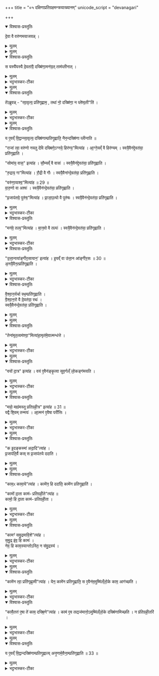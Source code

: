 +++
title = "०५ दक्षिणाप्रतिग्रहमन्त्रव्याख्यानम्"
unicode_script = "devanagari"

+++
<div class="js_include" url="/vedAH_yajuH/taittirIyam/sArasvata-vibhAgaH/brAhmaNam/sarva-prastutiH/2/2_hotR-brAhmaNAdi/05_daxiNApratigrahamantravyAkhyAnam"  newLevelForH1="1" includeTitle="true">

<details open><summary>विश्वास-प्रस्तुतिः</summary>

दे॒वा वै वरु॑णमयाजयन्न् ।
</details>

<details><summary>मूलम्</summary>

दे॒वा वै वरु॑णमयाजयन्न् ।
</details>


<details><summary>मूलम्</summary>

स यस्यै॑यस्यै दे॒वता॑यै॒ दख्षि॑णा॒मन॑यत् ।
ताम॑व्लीनात् ।
</details>

<details open><summary>विश्वास-प्रस्तुतिः</summary>

स यस्यै॑यस्यै दे॒वता॑यै॒ दख्षि॑णा॒मन॑य॒त् ताम॑व्लीनात् ।
</details>

<details><summary>मूलम्</summary>

स यस्यै॑यस्यै दे॒वता॑यै॒ दख्षि॑णा॒मन॑य॒त् ताम॑व्लीनात् ।
</details>

<details><summary>भट्टभास्कर-टीका</summary>

1 देवा वा इत्यादि ॥ पूर्वं देवा ऋत्विजो भूत्वा वरुणमयाजयन् । वरुणो यस्य देवतायै आर्त्विज्यं कृतवत्यै दक्षिणामनयत् दत्तवान्, तां देवतां या दक्षिणा प्रतिगृहिता सा अव्लीनात् विशीर्णामकरोत् 'व्ली विशरणे' ।
</details>


<details><summary>मूलम्</summary>

ते॑ऽब्रुवन्न् ।
व्या॒वृत्य॒ प्रति॑गृह्णाम ।
तथा॑ नो॒ दख्षि॑णा॒ न व्ले॑ष्य॒तीति॑ ।
</details>

<details open><summary>विश्वास-प्रस्तुतिः</summary>

ते॑ऽब्रुवन्न् - "व्या॒वृत्य॒ प्रति॑गृह्णाम॒ , तथा॑ नो॒ दख्षि॑णा॒ न व्ले॑ष्य॒ती"ति॑ ।
</details>

<details><summary>मूलम्</summary>

ते॑ऽब्रुवन्न् - "व्या॒वृत्य॒ प्रति॑गृह्णाम॒ , तथा॑ नो॒ दख्षि॑णा॒ न व्ले॑ष्य॒ती"ति॑ ।
</details>

<details><summary>भट्टभास्कर-टीका</summary>

अथ ते देवा अब्रुवन् । व्यावृत्य व्यवधाय मध्ये कृत्वा प्रत्यगृह्णन् ।
</details>


<details><summary>मूलम्</summary>

य ए॒वव्ँ वि॒द्वान्व्या॒वृत्य॒ दख्षि॑णाम्प्रतिगृ॒ह्णाति॑ ।
नैन॒न्दख्षि॑णा व्लीनाति ॥28 ॥  
राजा॑ त्वा॒ वरु॑णो नयतु देवि दख्षिणे॒ऽग्नये॒ हिर॑ण्य॒मित्या॑ह ।
आ॒ग्ने॒यव्ँ वै हिर॑ण्यम् ।
स्वयै॒वैन॑द्दे॒वत॑या॒ प्रति॑गृह्णाति ।
सोमा॑य॒ वास॒ इत्या॑ह ।
सौ॒म्यव्ँ वै वासः॑ ।
स्वयै॒वैन॑द्दे॒वत॑या॒ प्रति॑गृह्णाति ।
रु॒द्राय॒ गामित्या॑ह ।
रौ॒द्री वै गौः ।
स्वयै॒वैना॑न्दे॒वत॑या॒ प्रति॑गृह्णाति ।
वरु॑णा॒याश्व॒मित्या॑ह ॥ 29 ॥  
वा॒रु॒णो वा अश्वः॑ ।
स्वयै॒वैन॑न्दे॒वत॑या॒ प्रति॑गृह्णाति ।
प्र॒जाप॑तये॒ पुरु॑ष॒मित्या॑ह ।
प्रा॒जा॒प॒त्यो वै पुरु॑षः ।
स्वयै॒वैन॑न्दे॒वत॑या॒ प्रति॑गृह्णाति ।
</details>

<details open><summary>विश्वास-प्रस्तुतिः</summary>

य ए॒वव्ँ वि॒द्वान्व्या॒वृत्य॒ दख्षि॑णाम्प्रतिगृ॒ह्णाति॒ नैन॒न्दख्षि॑णा व्लीनाति ॥

"राजा॑ त्वा॒ वरु॑णो नयतु देवि दख्षिणे॒ऽग्नये॒ हिर॑ण्य॒"मित्या॑ह ।
आ॒ग्ने॒यव्ँ वै हिर॑ण्यम् ।
स्वयै॒वैन॑द्दे॒वत॑या॒ प्रति॑गृह्णाति ।

"सोमा॑य॒ वास॒" इत्या॑ह ।
सौ॒म्यव्ँ वै वासः॑ ।
स्वयै॒वैन॑द्दे॒वत॑या॒ प्रति॑गृह्णाति ।

"रु॒द्राय॒ गा"मित्या॑ह ।
रौ॒द्री वै गौः ।
स्वयै॒वैना॑न्दे॒वत॑या॒ प्रति॑गृह्णाति ।

"वरु॑णा॒याश्व॒"मित्या॑ह ॥ 29 ॥  
वा॒रु॒णो वा अश्वः॑ ।
स्वयै॒वैन॑न्दे॒वत॑या॒ प्रति॑गृह्णाति ।

"प्र॒जाप॑तये॒ पुरु॑ष॒"मित्या॑ह ।
प्रा॒जा॒प॒त्यो वै पुरु॑षः ।
स्वयै॒वैन॑न्दे॒वत॑या॒ प्रति॑गृह्णाति ।
</details>

<details><summary>मूलम्</summary>

य ए॒वव्ँ वि॒द्वान्व्या॒वृत्य॒ दख्षि॑णाम्प्रतिगृ॒ह्णाति॒ नैन॒न्दख्षि॑णा व्लीनाति ॥

"राजा॑ त्वा॒ वरु॑णो नयतु देवि दख्षिणे॒ऽग्नये॒ हिर॑ण्य॒"मित्या॑ह ।
आ॒ग्ने॒यव्ँ वै हिर॑ण्यम् ।
स्वयै॒वैन॑द्दे॒वत॑या॒ प्रति॑गृह्णाति ।

"सोमा॑य॒ वास॒" इत्या॑ह ।
सौ॒म्यव्ँ वै वासः॑ ।
स्वयै॒वैन॑द्दे॒वत॑या॒ प्रति॑गृह्णाति ।

"रु॒द्राय॒ गा"मित्या॑ह ।
रौ॒द्री वै गौः ।
स्वयै॒वैना॑न्दे॒वत॑या॒ प्रति॑गृह्णाति ।

"वरु॑णा॒याश्व॒"मित्या॑ह ॥ 29 ॥  
वा॒रु॒णो वा अश्वः॑ ।
स्वयै॒वैन॑न्दे॒वत॑या॒ प्रति॑गृह्णाति ।

"प्र॒जाप॑तये॒ पुरु॑ष॒"मित्या॑ह ।
प्रा॒जा॒प॒त्यो वै पुरु॑षः ।
स्वयै॒वैन॑न्दे॒वत॑या॒ प्रति॑गृह्णाति ।
</details>

<details><summary>भट्टभास्कर-टीका</summary>

स्वयैव देवतया एनत् प्रतिगृह्णाति प्रतिग्राहयति, न स्वयं गृह्णातीत्यर्थो लक्ष्यते । यद्वा - भावप्रधानो निर्देशः । तत्तद्द्रव्यं देवताभावेन प्रतिगृह्णाति नात्मना ।
गतमन्यत् ।
</details>

<details open><summary>विश्वास-प्रस्तुतिः</summary>

"मन॑वे॒ तल्प॒"मित्या॑ह ।
मा॒न॒वो वै तल्पः॑ ।
स्वयै॒वैन॑न्दे॒वत॑या॒ प्रति॑गृह्णाति ।
</details>

<details><summary>मूलम्</summary>

"मन॑वे॒ तल्प॒"मित्या॑ह ।
मा॒न॒वो वै तल्पः॑ ।
स्वयै॒वैन॑न्दे॒वत॑या॒ प्रति॑गृह्णाति ।
</details>

<details><summary>भट्टभास्कर-टीका</summary>

तल्पं शयनम् ।
</details>

<details open><summary>विश्वास-प्रस्तुतिः</summary>

"उ॒त्ता॒नाया॑ङ्गीर॒सायान॒' इत्या॑ह ।
इ॒यव्ँ वा उ॑त्ता॒न आ॑ङ्गीर॒सः ॥ 30 ॥  
अ॒नयै॒वैन॒त्प्रति॑गृह्णाति ।
</details>

<details><summary>मूलम्</summary>

"उ॒त्ता॒नाया॑ङ्गीर॒सायान॒' इत्या॑ह ।
इ॒यव्ँ वा उ॑त्ता॒न आ॑ङ्गीर॒सः ॥ 30 ॥  
अ॒नयै॒वैन॒त्प्रति॑गृह्णाति ।
</details>

<details><summary>भट्टभास्कर-टीका</summary>

इयं पृथिवी ।   
उत्तान आङ्गीरसः । तस्मादनयैव एनत् अनः प्रतिगृह्णाति ॥
</details>

<details open><summary>विश्वास-प्रस्तुतिः</summary>

वै॒श्वा॒न॒र्यर्चा रथ॒म्प्रति॑गृह्णाति ।  
वै॒श्वा॒न॒रो वै दे॒वत॑या॒ रथः॑ ।  
स्वयै॒वैन॑न्दे॒वत॑या॒ प्रति॑गृह्णाति ।  
</details>

<details><summary>मूलम्</summary>

वै॒श्वा॒न॒र्यर्चा रथ॒म्प्रति॑गृह्णाति ।  
वै॒श्वा॒न॒रो वै दे॒वत॑या॒ रथः॑ ।  
स्वयै॒वैन॑न्दे॒वत॑या॒ प्रति॑गृह्णाति ।  
</details>


<details><summary>मूलम्</summary>

तेना॑मृत॒त्वम॑श्या॒मित्या॑ह ।
अ॒मृत॑मे॒वात्मन्ध॑त्ते ।
</details>

<details open><summary>विश्वास-प्रस्तुतिः</summary>

"तेना॑मृत॒त्वम॑श्या॒"मित्या॑हा॒मृत॑मे॒वात्मन्ध॑त्ते ।
</details>

<details><summary>मूलम्</summary>

"तेना॑मृत॒त्वम॑श्या॒"मित्या॑हा॒मृत॑मे॒वात्मन्ध॑त्ते ।
</details>

<details><summary>भट्टभास्कर-टीका</summary>

2 वैश्वानर्येति ॥ 'वैश्वानरः प्रत्नथा' इत्यनया । प्रकृतेन सावित्रेण कृताविदमिति केचित् । यदि प्रकृतोरथोऽस्ति न तत्रानया इत्यन्ये ।
</details>


<details><summary>मूलम्</summary>

वयो॑ दा॒त्र इत्या॑ह ।
वय॑ ए॒वैन॑ङ्कृ॒त्वा ।
सु॒व॒र्गल्ँ लो॒कङ्ग॑मयति ।
</details>

<details open><summary>विश्वास-प्रस्तुतिः</summary>

"वयो॑ दा॒त्र" इत्या॑ह ।
वय॑ ए॒वैन॑ङ्कृ॒त्वा सुव॒र्गल्ँ लो॒कङ्ग॑मयति ।
</details>

<details><summary>मूलम्</summary>

"वयो॑ दा॒त्र" इत्या॑ह ।
वय॑ ए॒वैन॑ङ्कृ॒त्वा सुव॒र्गल्ँ लो॒कङ्ग॑मयति ।
</details>

<details><summary>भट्टभास्कर-टीका</summary>

वयो दात्र इति । दातुस्स्वर्गगमनाय वयः पक्षी भवत्वियं दक्षिणेति । तस्माद्वय एवात्मानं कृत्वा एनं दातारं स्वर्गं गमयति । यद्वा - शीघ्रतया वयस्त्वं पक्षित्वं ममास्तु । तस्माच्छीघ्रगामिनमेनं पक्षी कृत्वा पक्षिवच्छीघ्रं वा कृत्वा स्वर्गं प्रापयति । यद्वा - वयः आयुः दीर्घमस्तु, तस्माद्वयस्विनमेनं कृत्वा जीवयित्वा पश्चात्स्वर्गं प्रापयति ।
</details>


<details><summary>मूलम्</summary>

मयो॒ मह्य॑मस्तु प्रतिग्रही॒त्र इत्या॑ह ॥ 31 ॥  
यद्वै शि॒वम् ।
तन्मयः॑ ।
आ॒त्मन॑ ए॒वैषा परी॑त्तिः ।
</details>

<details open><summary>विश्वास-प्रस्तुतिः</summary>

"मयो॒ मह्य॑मस्तु प्रतिग्रही॒त्र" इत्या॑ह ॥ 31 ॥  
यद्वै शि॒वम् तन्मयः॑ ।
आ॒त्मन॑ ए॒वैषा परी॑त्तिः ।
</details>

<details><summary>मूलम्</summary>

"मयो॒ मह्य॑मस्तु प्रतिग्रही॒त्र" इत्या॑ह ॥ 31 ॥  
यद्वै शि॒वम् तन्मयः॑ ।
आ॒त्मन॑ ए॒वैषा परी॑त्तिः ।
</details>

<details><summary>भट्टभास्कर-टीका</summary>

शिवं शान्तं सुखं मयः । आत्मन एषा परीत्तिः परिदानं रक्षा 'पा रक्षणे' 'अच उपसर्गात्तः' इति तादेशः । 'दस्ति इति दीर्घत्वम् ।
</details>


<details><summary>मूलम्</summary>

क इ॒दङ्कस्मा॑ अदा॒दित्या॑ह ।
प्र॒जाप॑ति॒र्वै कः ।
स प्र॒जाप॑तये ददाति ।
</details>

<details open><summary>विश्वास-प्रस्तुतिः</summary>

"क इ॒दङ्कस्मा॑ अदा॒दि"त्या॑ह ।  
प्र॒जाप॑ति॒र्वै कस् स प्र॒जाप॑तये ददाति ।
</details>

<details><summary>मूलम्</summary>

"क इ॒दङ्कस्मा॑ अदा॒दि"त्या॑ह ।  
प्र॒जाप॑ति॒र्वै कस् स प्र॒जाप॑तये ददाति ।
</details>


<details><summary>मूलम्</summary>

काम॒ᳵ कामा॒येत्या॑ह ।
कामे॑न॒ हि ददा॑ति ।
कामे॑न प्रतिगृ॒ह्णाति॑ ।

कामो॑ दा॒ता काम॑ᳶ प्रतिग्रही॒तेत्या॑ह ॥ 32 ॥  
कामो॒ हि दा॒ता ।
काम॑ᳶ प्रतिग्रही॒ता ।
</details>

<details open><summary>विश्वास-प्रस्तुतिः</summary>

"काम॒ᳵ कामा॒ये"त्या॑ह ।
कामे॑न॒ हि ददा॑ति॒ कामे॑न प्रतिगृ॒ह्णाति॑ ।

"कामो॑ दा॒ता काम॑ᳶ प्रतिग्रही॒ते"त्या॑ह ॥   
कामो॒ हि दा॒ता काम॑ᳶ प्रतिग्रही॒ता ।
</details>

<details><summary>मूलम्</summary>

"काम॒ᳵ कामा॒ये"त्या॑ह ।
कामे॑न॒ हि ददा॑ति॒ कामे॑न प्रतिगृ॒ह्णाति॑ ।

"कामो॑ दा॒ता काम॑ᳶ प्रतिग्रही॒ते"त्या॑ह ॥   
कामो॒ हि दा॒ता काम॑ᳶ प्रतिग्रही॒ता ।
</details>

<details><summary>भट्टभास्कर-टीका</summary>

प्रजापतिः प्रजापतये ददाति न मह्यं, काम एव प्रतिग्रहीता, नाहम् ।
</details>


<details><summary>मूलम्</summary>

कामꣳ॑ समु॒द्रमावि॒शेत्या॑ह ।
स॒मु॒द्र इ॑व॒ हि कामः॑ ।
नेव॒ हि काम॒स्यान्तोऽस्ति॑ ।
न स॑मु॒द्रस्य॑ ।
</details>

<details open><summary>विश्वास-प्रस्तुतिः</summary>

"कामꣳ॑ समु॒द्रमावि॒शे"त्या॑ह ।  
स॒मु॒द्र इ॑व॒ हि कामः॑ ।  
नेव॒ हि काम॒स्यान्तोऽस्ति॒ न स॑मु॒द्रस्य॑ ।
</details>

<details><summary>मूलम्</summary>

"कामꣳ॑ समु॒द्रमावि॒शे"त्या॑ह ।  
स॒मु॒द्र इ॑व॒ हि कामः॑ ।  
नेव॒ हि काम॒स्यान्तोऽस्ति॒ न स॑मु॒द्रस्य॑ ।
</details>

<details><summary>भट्टभास्कर-टीका</summary>

समुद्र इव कामः, उभयोरनन्तत्वात् ।
</details>


<details><summary>मूलम्</summary>

कामे॑न त्वा॒ प्रति॑गृह्णा॒मीत्या॑ह ।
येन॒ कामे॑न प्रतिगृ॒ह्णाति॑ ।
स ए॒वैन॑म॒मुष्मि॑ल्ँलो॒के काम॒ आग॑च्छति ।
</details>

<details open><summary>विश्वास-प्रस्तुतिः</summary>

"कामे॑न त्वा॒ प्रति॑गृह्णा॒मी"त्या॑ह ।
येन॒ कामे॑न प्रतिगृ॒ह्णाति॒ स ए॒वैन॑म॒मुष्मि॑ल्ँलो॒के काम॒ आग॑च्छति ।
</details>

<details><summary>मूलम्</summary>

"कामे॑न त्वा॒ प्रति॑गृह्णा॒मी"त्या॑ह ।
येन॒ कामे॑न प्रतिगृ॒ह्णाति॒ स ए॒वैन॑म॒मुष्मि॑ल्ँलो॒के काम॒ आग॑च्छति ।
</details>

<details><summary>भट्टभास्कर-टीका</summary>

अन्ताभावेन दुरुच्छेदत्वं लक्ष्यते, येन कामेन इच्छया प्रतिगृह्णाति अस्मै प्रयोजनाय इदं प्रतिगृह्णामीति गृह्णाति, स कामः काम्यमानोर्थः ।
परलोके एनमागच्छति उपतिष्ठति ।
</details>

<details open><summary>विश्वास-प्रस्तुतिः</summary>

"कामै॒तत्त॑ ए॒षा ते॑ काम॒ दख्षि॒णे"त्या॑ह ।
काम॑ ए॒व तद्यज॑मानो॒ऽमुष्मि॑ल्ँलो॒के दख्षि॑णामिच्छति ।
न प्र॑तिग्रही॒तरि॑ ।
</details>

<details><summary>मूलम्</summary>

"कामै॒तत्त॑ ए॒षा ते॑ काम॒ दख्षि॒णे"त्या॑ह ।
काम॑ ए॒व तद्यज॑मानो॒ऽमुष्मि॑ल्ँलो॒के दख्षि॑णामिच्छति ।
न प्र॑तिग्रही॒तरि॑ ।
</details>

<details><summary>भट्टभास्कर-टीका</summary>

काम एवेति । अमुष्मिन् परलोके यः कामः अभिमतभोगः तन्निमित्तमेव दक्षिणादानमिच्छति यजमानः, न प्रतिग्रहीतृनिमित्तम् । तस्मादेनमागच्छति उपतिष्ठति । तत्ते काम एषा ते दक्षिणेति कामार्थत्वेनोच्यत इति । यद्वा - कामे दक्षिणाफलमिच्छति यजमानः परलोकविषयं, कामभोग्यत्वात्, न प्रतिग्रहीतरि कामनिमित्तं दक्षिणाफलममुष्मिन् लोके यजमान इच्छति ॥ न पुनरिदानीमेव प्रतिग्रहीतरि लब्धुमिच्छति । तस्मात्कामदक्षिणा च कामाय परिदीयते परलोके प्रतिदातुम् ॥
</details>


<details><summary>मूलम्</summary>

य ए॒वव्ँ वि॒द्वान्दख्षि॑णाम्प्रतिगृ॒ह्णाति॑ ।
अ॒नृ॒णामे॒वैना॒म्प्रति॑गृह्णाति ॥ 33 ॥   
</details>

<details open><summary>विश्वास-प्रस्तुतिः</summary>

य ए॒वव्ँ वि॒द्वान्दख्षि॑णाम्प्रतिगृ॒ह्णात्य् अनृ॒णामे॒वैना॒म्प्रति॑गृह्णाति ॥ 33 ॥  
</details>

<details><summary>मूलम्</summary>

य ए॒वव्ँ वि॒द्वान्दख्षि॑णाम्प्रतिगृ॒ह्णात्य् अनृ॒णामे॒वैना॒म्प्रति॑गृह्णाति ॥ 33 ॥  
</details>

<details><summary>भट्टभास्कर-टीका</summary>

3 य एवमित्यादि ॥ एनां दक्षिणामनृणां परलोके दानफलप्रदामेव प्रतिगृह्णाति । यद्वा - यस्य दक्षिणायां प्रतिगृहीतायां ऋणं नास्ति नान्यद्दातव्यमवशिष्यते तादृशमेव कृत्वा प्रतिगृह्णाति । यद्वा - प्रतिग्रहीतुः ऋणाभाव उच्यते ।
यस्यां प्रतिगृहीतायां प्रतिग्रहीतुः ऋणं नास्ति, अपाकर्तव्यो दोष ऋणं, तद्रहितां निर्दोषामेव दक्षिणां प्रतिगृह्णाति ॥

इति तैत्तिरीयब्राह्मणे द्वितीयाष्टके द्वितीयत्रपाठके पञ्चमोऽनुवाकः ॥  

</details>
</div>